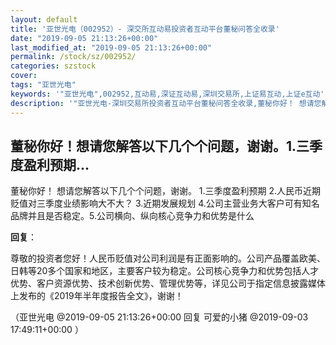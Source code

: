 ```yaml
---
layout: default
title: '亚世光电（002952）- 深交所互动易投资者互动平台董秘问答全收录'
date: "2019-09-05 21:13:26+00:00"
last_modified_at: "2019-09-05 21:13:26+00:00"
permalink: /stock/sz/002952/
categories: szstock
cover: 
tags: "亚世光电"
keywords: '"亚世光电",002952,互动易,深证互动易,深圳交易所,上证易互动,上证e互动'
description: '"亚世光电-深圳交易所投资者互动平台董秘问答全收录,董秘你好！ 想请您解答以下几个个问题，谢谢。 1.三季度盈利预期 2.人民币近期贬值对三季度业绩影响大不大？ 3.近期发展规划 4.公司主营业务大客户可有知名品牌并且是否稳定。5.公司横向、纵向核心竞争力和优势是什么"'
---
```


## 董秘你好！想请您解答以下几个个问题，谢谢。1.三季度盈利预期...

董秘你好！ 想请您解答以下几个个问题，谢谢。 1.三季度盈利预期 2.人民币近期贬值对三季度业绩影响大不大？ 3.近期发展规划 4.公司主营业务大客户可有知名品牌并且是否稳定。5.公司横向、纵向核心竞争力和优势是什么

**回复**：

尊敬的投资者您好！人民币贬值对公司利润是有正面影响的。公司产品覆盖欧美、日韩等20多个国家和地区，主要客户较为稳定。公司核心竞争力和优势包括人才优势、客户资源优势、技术创新优势、管理优势等，详见公司于指定信息披露媒体上发布的《2019年半年度报告全文》，谢谢！ 

（亚世光电  @2019-09-05 21:13:26+00:00 回复 可爱的小猪  @2019-09-03 17:49:11+00:00 ）

